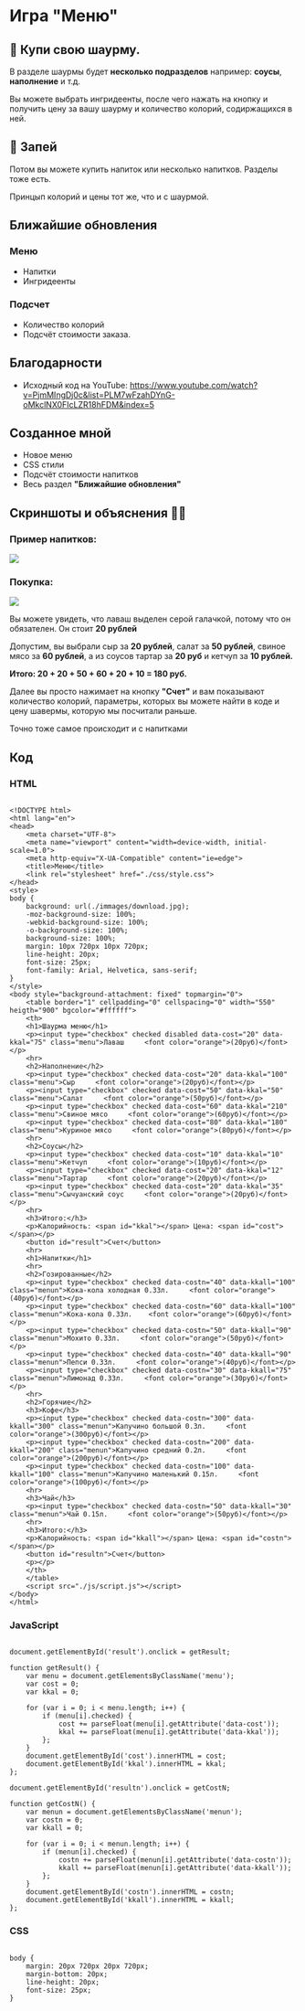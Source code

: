 # Игра "Меню"

## 🌯 Купи свою шаурму.

<p>В разделе шаурмы будет <b>несколько подразделов</b> например: <b>соусы</b>, <b>наполнение</b> и т.д.</p>
<p>Вы можете выбрать ингридеенты, после чего нажать на кнопку и получить цену за вашу шаурму и количество колорий, содиржащихся в ней.</p>

## 🍺 Запей

<p>Потом вы можете купить напиток или несколько напитков. Разделы тоже есть.</p>
<p>Принцып колорий и цены тот же, что и с шаурмой.</p>

## Ближайшие обновления

### Меню

* Напитки
* Ингридеенты

### Подсчет

* Количество колорий
* Подсчёт стоимости заказа.

## Благодарности

* Исходный код на YouTube: https://www.youtube.com/watch?v=PjmMIngDj0c&list=PLM7wFzahDYnG-oMkclNX0FIcLZR18hFDM&index=5

## Созданное мной

* Новое меню
* CSS стили
* Подсчёт стоимости напитков
* Весь раздел <b>"Ближайшие обновления"</b>

## Скриншоты и объяснения 🤳🏻

### Пример напитков:

<img src="./immages/capture-20200119-162555.png">

### Покупка:

<img src="./immages/capture-20200119-164521.png">

<p>Вы можете увидеть, что лаваш выделен серой галачкой, потому что он обязателен. Он стоит <b>20 рублей</b></p>
<p>Допустим, вы выбрали сыр за <b>20 рублей</b>, салат за <b>50 рублей</b>, свиное мясо за <b>60 рублей</b>, а из соусов тартар за <b>20 руб</b> и кетчуп за <b>10 рублей.</b></p>
<p><b>Итого: 20 + 20 + 50 + 60 + 20 + 10 = 180 руб.</b></p>
<p>Далее вы просто нажимает на кнопку <b>"Счет"</b> и вам показывают количество колорий, параметры, которых вы можете найти в коде и цену шавермы, которую мы посчитали раньше.</p>
<p>Точно тоже самое происходит и с напитками</p>

## Код

### HTML

```

<!DOCTYPE html>
<html lang="en">
<head>
    <meta charset="UTF-8">
    <meta name="viewport" content="width=device-width, initial-scale=1.0">
    <meta http-equiv="X-UA-Compatible" content="ie=edge">
    <title>Меню</title>
    <link rel="stylesheet" href="./css/style.css">
</head>
<style>
body {
    background: url(./immages/download.jpg);
    -moz-background-size: 100%;
    -webkid-background-size: 100%;
    -o-background-size: 100%;
    background-size: 100%;
    margin: 10px 720px 10px 720px;
    line-height: 20px;
    font-size: 25px;
    font-family: Arial, Helvetica, sans-serif;
}
</style>
<body style="background-attachment: fixed" topmargin="0">
    <table border="1" cellpadding="0" cellspacing="0" width="550" heigth="900" bgcolor="#ffffff">
    <th>
    <h1>Шаурма меню</h1>
    <p><input type="checkbox" checked disabled data-cost="20" data-kkal="75" class="menu">Лаваш     <font color="orange">(20руб)</font></p>
    <hr>
    <h2>Наполнение</h2>
    <p><input type="checkbox" checked data-cost="20" data-kkal="100" class="menu">Сыр     <font color="orange">(20руб)</font></p>
    <p><input type="checkbox" checked data-cost="50" data-kkal="50" class="menu">Салат     <font color="orange">(50руб)</font></p>
    <p><input type="checkbox" checked data-cost="60" data-kkal="210" class="menu">Свиное мясо     <font color="orange">(60руб)</font></p>
    <p><input type="checkbox" checked data-cost="80" data-kkal="180" class="menu">Куриное мясо     <font color="orange">(80руб)</font></p>
    <hr>    
    <h2>Соусы</h2>
    <p><input type="checkbox" checked data-cost="10" data-kkal="10" class="menu">Кетчуп     <font color="orange">(10руб)</font></p>
    <p><input type="checkbox" checked data-cost="20" data-kkal="12" class="menu">Тартар     <font color="orange">(20руб)</font></p>
    <p><input type="checkbox" checked data-cost="20" data-kkal="35" class="menu">Сычуанский соус     <font color="orange">(20руб)</font></p>
    <hr>
    <h3>Итого:</h3>
    <p>Калорийность: <span id="kkal"></span> Цена: <span id="cost"></span></p>
    <button id="result">Счет</button>
    <hr>
    <h1>Напитки</h1>
    <hr>
    <h2>Гозированные</h2>
    <p><input type="checkbox" checked data-costn="40" data-kkall="100" class="menun">Кока-кола холодная 0.33л.     <font color="orange">(40руб)</font></p>
    <p><input type="checkbox" checked data-costn="60" data-kkall="100" class="menun">Кока-кола 0.33л.    <font color="orange">(60руб)</font></p>
    <p><input type="checkbox" checked data-costn="50" data-kkall="90" class="menun">Мохито 0.33л.     <font color="orange">(50руб)</font></p>
    <p><input type="checkbox" checked data-costn="40" data-kkall="90" class="menun">Пепси 0.33л.     <font color="orange">(40руб)</font></p>
    <p><input type="checkbox" checked data-costn="30" data-kkall="75" class="menun">Лимонад 0.33л.     <font color="orange">(30руб)</font></p>
    <hr>
    <h2>Горячие</h2>
    <h3>Кофе</h3>
    <p><input type="checkbox" checked data-costn="300" data-kkall="300" class="menun">Капучино большой 0.3л.     <font color="orange">(300руб)</font></p>
    <p><input type="checkbox" checked data-costn="200" data-kkall="200" class="menun">Капучино средний 0.2л.     <font color="orange">(200руб)</font></p>
    <p><input type="checkbox" checked data-costn="100" data-kkall="100" class="menun">Капучино маленький 0.15л.     <font color="orange">(100руб)</font></p>
    <hr>
    <h3>Чай</h3>
    <p><input type="checkbox" checked data-costn="50" data-kkall="30" class="menun">Чай 0.15л.     <font color="orange">(50руб)</font></p>
    <hr>
    <h3>Итого:</h3>
    <p>Калорийность: <span id="kkall"></span> Цена: <span id="costn"></span></p>
    <button id="resultn">Счет</button>
    <p></p>
    </th>
    </table>
    <script src="./js/script.js"></script>
</body>
</html>

```

### JavaScript

```

document.getElementById('result').onclick = getResult;

function getResult() {
    var menu = document.getElementsByClassName('menu');
    var cost = 0;
    var kkal = 0;

    for (var i = 0; i < menu.length; i++) {
        if (menu[i].checked) {
            cost += parseFloat(menu[i].getAttribute('data-cost'));
            kkal += parseFloat(menu[i].getAttribute('data-kkal'));
        };
    }
    document.getElementById('cost').innerHTML = cost;
    document.getElementById('kkal').innerHTML = kkal;
};

document.getElementById('resultn').onclick = getCostN;

function getCostN() {
    var menun = document.getElementsByClassName('menun');
    var costn = 0;
    var kkall = 0;

    for (var i = 0; i < menun.length; i++) {
        if (menun[i].checked) {
            costn += parseFloat(menun[i].getAttribute('data-costn'));
            kkall += parseFloat(menun[i].getAttribute('data-kkall'));
        };
    }
    document.getElementById('costn').innerHTML = costn;
    document.getElementById('kkall').innerHTML = kkall;
};

```

### CSS

```

body {
    margin: 20px 720px 20px 720px;
    margin-bottom: 20px;
    line-height: 20px;
    font-size: 25px;
}

```